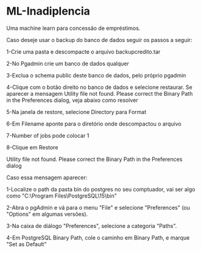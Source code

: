 # ML-Inadiplencia
Uma machine learn para concessão de empréstimos.

Caso deseje usar o backup do banco de dados seguir os passos a seguir:

1-Crie uma pasta e descompacte o arquivo backupcredito.tar

2-No Pgadmin crie um banco de dados qualquer

3-Exclua o schema public deste banco de dados, pelo próprio pgadmin

4-Clique com o botão direito no banco de dados e selecione restaurar. Se aparecer a mensagem Utility file not found. Please correct the Binary Path in the Preferences dialog, veja abaixo como resolver

5-Na janela de restore, selecione Directory para Format

6-Em Filename aponte para o diretório onde descompactou o arquivo

7-Number of jobs pode colocar 1

8-Clique em Restore

Utility file not found. Please correct the Binary Path in the Preferences dialog

Caso essa mensagem aparecer:

1-Localize o path da pasta bin do postgres no seu comptuador, vai ser algo como "C:\Program Files\PostgreSQL\15\bin"

2-Abra o pgAdmin e vá para o menu "File" e selecione "Preferences" (ou "Options" em algumas versões).

3-Na caixa de diálogo "Preferences", selecione a categoria "Paths".

4-Em PostgreSQL Binary Path, cole o caminho em Binary Path, e marque "Set as Default"
